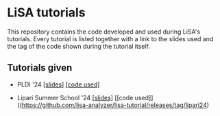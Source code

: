# LiSA tutorials

This repository contains the code developed and used during LiSA's tutorials. Every tutorial is listed together with a link to the slides used and the tag of the code shown during the tutorial itself.

## Tutorials given

- PLDI '24 [[slides]](https://docs.google.com/presentation/d/1-oFl5Lgg-6mu0IdXMv8u-9w_ypc1aYbg-t_t8HVQBjw/edit?usp=sharing) [[code used]](https://github.com/lisa-analyzer/lisa-tutorial/releases/tag/pldi24)

- Lipari Summer School '24 [[slides]](https://docs.google.com/presentation/d/16MYOHTZJuuzuym9tcIH4L2r24Kn11vjAq7vpyTGcv14/edit?usp=sharing) [[code used]]((https://github.com/lisa-analyzer/lisa-tutorial/releases/tag/lipari24)
